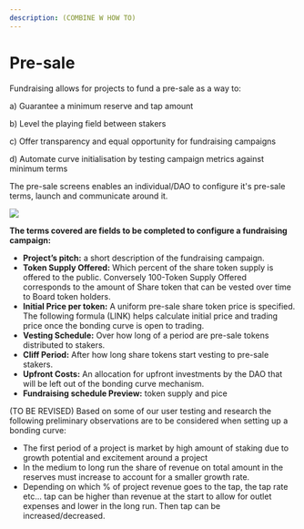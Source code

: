 ```yaml
---
description: (COMBINE W HOW TO)
---
```


# Pre-sale

Fundraising allows for projects to fund a pre-sale as a way to:

a\) Guarantee a minimum reserve and tap amount

b\) Level the playing field between stakers 

c\) Offer transparency and equal opportunity for fundraising campaigns

d\) Automate curve initialisation by testing campaign metrics against minimum terms

The pre-sale screens enables an individual/DAO to configure it's pre-sale terms, launch and communicate around it. 

![](https://lh5.googleusercontent.com/9JBm_pBTeCZTv6QGd7iYANr0XU5Kbh9CslIQkCGLjrOJHP0UX9IT6BOODpE2roDbxCz1F9kz14GR1apt-TN-lj5hERQXIdBAouBLkuSzBYa_CYN0JAiZqIu1GGWzAUjmTc3pr9jB)

**The terms covered  are fields to be completed to configure a fundraising campaign:**

* **Project’s pitch:** a short description of the fundraising campaign.
* **Token Supply Offered:** Which percent of the share token supply is offered to the public. Conversely 100-Token Supply Offered corresponds to the amount of Share token that can be vested over time to Board token holders.
* **Initial Price per token:** A uniform pre-sale share token price is specified. The following formula \(LINK\) helps calculate initial price and trading price once the bonding curve is open to trading.
* **Vesting Schedule:** Over how long of a period are pre-sale tokens distributed to stakers.
* **Cliff Period:** After how long share tokens start vesting to pre-sale stakers.
* **Upfront Costs:** An allocation for upfront investments by the DAO that will be left out of the bonding curve mechanism.
* **Fundraising schedule Preview:** token supply and pice 

\(TO BE REVISED\) Based on some of our user testing and research the following preliminary observations are to be considered when setting up a bonding curve:

* The first period of a project is market by high amount of staking due to growth potential and excitement around a project
* In the medium to long run the share of revenue on total amount in the reserves must increase to account for a smaller growth rate.
* Depending on which % of project revenue goes to the tap, the tap rate etc... tap can be higher than revenue at the start to allow for outlet expenses and lower in the long run. Then tap can be increased/decreased.

